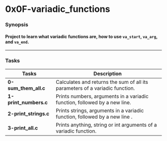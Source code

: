 # 0x0F-variadic_functions
### Synopsis
#### Project to learn what variadic functions are, how to use `va_start`, `va_arg`, and `va_end`.
--------------
### Tasks
| Tasks | Description|
| --------| ----------|
|**0-sum_them_all.c**| Calculates and returns the sum of all its parameters of a variadic function.|
|**1-print_numbers.c**| Prints numbers, arguments in a variadic function, followed by a new line.|
|**2-print_strings.c**| Prints strings, arguments in a variadic function, followed by a new line .|
|**3-print_all.c**| Prints anything, string or int arguments of a variadic function.|
